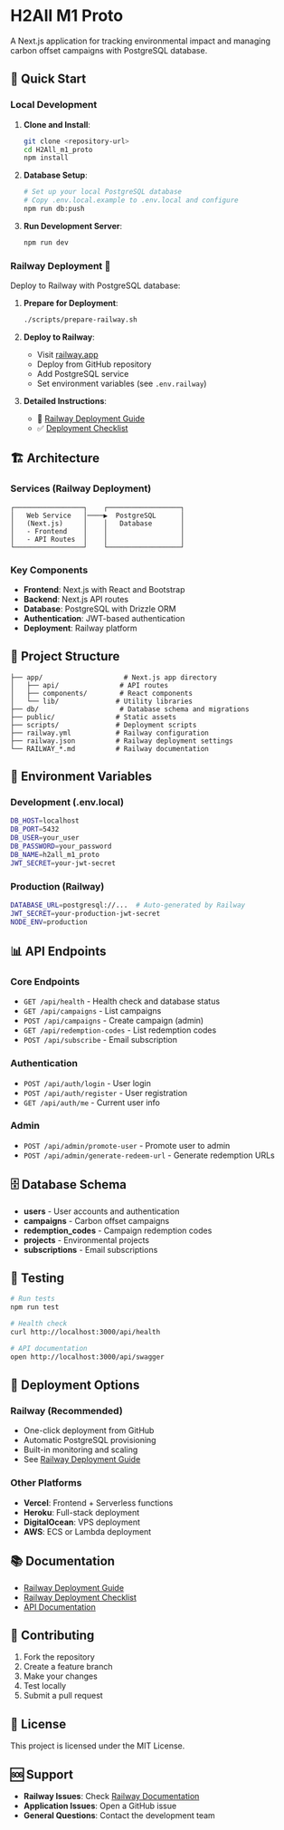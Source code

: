 # H2All M1 Proto

A Next.js application for tracking environmental impact and managing carbon offset campaigns with PostgreSQL database.

## 🚀 Quick Start

### Local Development

1. **Clone and Install**:

   ```bash
   git clone <repository-url>
   cd H2All_m1_proto
   npm install
   ```

2. **Database Setup**:

   ```bash
   # Set up your local PostgreSQL database
   # Copy .env.local.example to .env.local and configure
   npm run db:push
   ```

3. **Run Development Server**:
   ```bash
   npm run dev
   ```

### Railway Deployment 🚂

Deploy to Railway with PostgreSQL database:

1. **Prepare for Deployment**:

   ```bash
   ./scripts/prepare-railway.sh
   ```

2. **Deploy to Railway**:

   - Visit [railway.app](https://railway.app)
   - Deploy from GitHub repository
   - Add PostgreSQL service
   - Set environment variables (see `.env.railway`)

3. **Detailed Instructions**:
   - 📖 [Railway Deployment Guide](./RAILWAY_DEPLOYMENT.md)
   - ✅ [Deployment Checklist](./RAILWAY_CHECKLIST.md)

## 🏗️ Architecture

### Services (Railway Deployment)

```
┌─────────────────┐    ┌──────────────────┐
│   Web Service   │────▶  PostgreSQL      │
│   (Next.js)     │    │   Database       │
│   - Frontend    │    │                  │
│   - API Routes  │    │                  │
└─────────────────┘    └──────────────────┘
```

### Key Components

- **Frontend**: Next.js with React and Bootstrap
- **Backend**: Next.js API routes
- **Database**: PostgreSQL with Drizzle ORM
- **Authentication**: JWT-based authentication
- **Deployment**: Railway platform

## 📁 Project Structure

```
├── app/                    # Next.js app directory
│   ├── api/               # API routes
│   ├── components/        # React components
│   └── lib/              # Utility libraries
├── db/                    # Database schema and migrations
├── public/               # Static assets
├── scripts/              # Deployment scripts
├── railway.yml           # Railway configuration
├── railway.json          # Railway deployment settings
└── RAILWAY_*.md          # Railway documentation
```

## 🔧 Environment Variables

### Development (.env.local)

```bash
DB_HOST=localhost
DB_PORT=5432
DB_USER=your_user
DB_PASSWORD=your_password
DB_NAME=h2all_m1_proto
JWT_SECRET=your-jwt-secret
```

### Production (Railway)

```bash
DATABASE_URL=postgresql://...  # Auto-generated by Railway
JWT_SECRET=your-production-jwt-secret
NODE_ENV=production
```

## 📊 API Endpoints

### Core Endpoints

- `GET /api/health` - Health check and database status
- `GET /api/campaigns` - List campaigns
- `POST /api/campaigns` - Create campaign (admin)
- `GET /api/redemption-codes` - List redemption codes
- `POST /api/subscribe` - Email subscription

### Authentication

- `POST /api/auth/login` - User login
- `POST /api/auth/register` - User registration
- `GET /api/auth/me` - Current user info

### Admin

- `POST /api/admin/promote-user` - Promote user to admin
- `POST /api/admin/generate-redeem-url` - Generate redemption URLs

## 🗄️ Database Schema

- **users** - User accounts and authentication
- **campaigns** - Carbon offset campaigns
- **redemption_codes** - Campaign redemption codes
- **projects** - Environmental projects
- **subscriptions** - Email subscriptions

## 🧪 Testing

```bash
# Run tests
npm run test

# Health check
curl http://localhost:3000/api/health

# API documentation
open http://localhost:3000/api/swagger
```

## 🚢 Deployment Options

### Railway (Recommended)

- One-click deployment from GitHub
- Automatic PostgreSQL provisioning
- Built-in monitoring and scaling
- See [Railway Deployment Guide](./RAILWAY_DEPLOYMENT.md)

### Other Platforms

- **Vercel**: Frontend + Serverless functions
- **Heroku**: Full-stack deployment
- **DigitalOcean**: VPS deployment
- **AWS**: ECS or Lambda deployment

## 📚 Documentation

- [Railway Deployment Guide](./RAILWAY_DEPLOYMENT.md)
- [Railway Deployment Checklist](./RAILWAY_CHECKLIST.md)
- [API Documentation](http://localhost:3000/api/swagger)

## 🤝 Contributing

1. Fork the repository
2. Create a feature branch
3. Make your changes
4. Test locally
5. Submit a pull request

## 📄 License

This project is licensed under the MIT License.

## 🆘 Support

- **Railway Issues**: Check [Railway Documentation](https://docs.railway.app)
- **Application Issues**: Open a GitHub issue
- **General Questions**: Contact the development team
